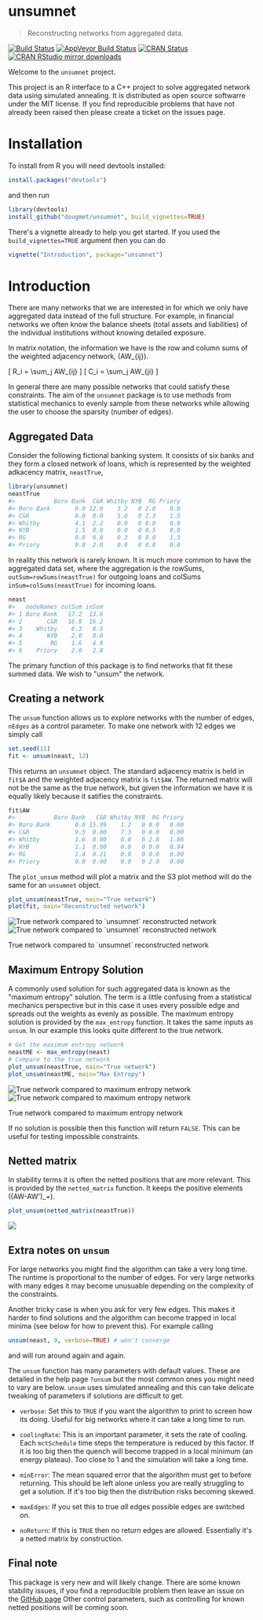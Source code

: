 <!-- README.md is generated from README.Rmd. Please edit that file -->
unsumnet
========

> Reconstructing networks from aggregated data.

[![Build Status](https://travis-ci.org/dougmet/unsumnet.svg?branch=master)](https://travis-ci.org/dougmet/unsumnet) [![AppVeyor Build Status](https://ci.appveyor.com/api/projects/status/github/dougmet/unsumnet?branch=master&svg=true)](https://ci.appveyor.com/project/dougmet/unsumnet) [![CRAN Status](http://www.r-pkg.org/badges/version/radarchart)](http://www.r-pkg.org/pkg/radarchart) [![CRAN RStudio mirror downloads](http://cranlogs.r-pkg.org/badges/radarchart)](http://www.r-pkg.org/pkg/radarchart)

Welcome to the `unsumnet` project.

This project is an R interface to a C++ project to solve aggregated network data using simulated annealing. It is distributed as open source softwarre under the MIT license. If you find reproducible problems that have not already been raised then please create a ticket on the issues page.

Installation
============

To install from R you will need devtools installed:

``` r
install.packages("devtools")
```

and then run

``` r
library(devtools)
install_github("dougmet/unsumnet", build_vignettes=TRUE)
```

There's a vignette already to help you get started. If you used the `build_vignettes=TRUE` argument then you can do

``` r
vignette("Introduction", package="unsumnet")
```

Introduction
============

There are many networks that we are interested in for which we only have aggregated data instead of the full structure. For example, in financial networks we often know the balance sheets (total assets and liabilities) of the individual institutions without knowing detailed exposure.

In matrix notation, the information we have is the row and column sums of the weighted adjacency network, \(AW_{ij}\).

\[ R_i = \sum_j AW_{ij} \] \[ C_i = \sum_j AW_{ji} \]

In general there are many possible networks that could satisfy these constraints. The aim of the `unsumnet` package is to use methods from statistical mechanics to evenly sample from these networks while allowing the user to choose the sparsity (number of edges).

Aggregated Data
---------------

Consider the following fictional banking system. It consists of six banks and they form a closed network of loans, which is represented by the weighted adkacency matrix, `neastTrue`,

``` r
library(unsumnet)
neastTrue
#>           Boro Bank  C&R Whitby NYB  RG Priory
#> Boro Bank       0.0 12.0    3.2   0 2.0    0.0
#> C&R             8.0  0.0    5.0   0 2.3    1.5
#> Whitby          4.1  2.2    0.0   0 0.0    0.0
#> NYB             1.5  0.0    0.0   0 0.5    0.0
#> RG              0.0  0.0    0.3   0 0.0    1.3
#> Priory          0.0  2.0    0.0   0 0.0    0.0
```

In reality this network is rarely known. It is much more common to have the aggregated data set, where the aggregation is the rowSums, `outSum=rowSums(neastTrue)` for outgoing loans and colSums `inSum=colSums(neastTrue)` for incoming loans.

``` r
neast
#>   nodeNames outSum inSum
#> 1 Boro Bank   17.2  13.6
#> 2       C&R   16.8  16.2
#> 3    Whitby    6.3   8.5
#> 4       NYB    2.0   0.0
#> 5        RG    1.6   4.8
#> 6    Priory    2.0   2.8
```

The primary function of this package is to find networks that fit these summed data. We wish to "unsum" the network.

Creating a network
------------------

The `unsum` function allows us to explore networks with the number of edges, `nEdges` as a control parameter. To make one network with 12 edges we simply call

``` r
set.seed(11)
fit <- unsum(neast, 12)
```

This returns an `unsumnet` object. The standard adjacency matrix is held in `fit$A` and the weighted adjacency matrix is `fit$AW`. The returned matrix will not be the same as the true network, but given the information we have it is equally likely because it satifies the constraints.

``` r
fit$AW
#>           Boro Bank   C&R Whitby NYB  RG Priory
#> Boro Bank       0.0 15.99    1.2   0 0.0   0.00
#> C&R             9.5  0.00    7.3   0 0.0   0.00
#> Whitby          1.6  0.00    0.0   0 2.8   1.86
#> NYB             1.1  0.00    0.0   0 0.0   0.94
#> RG              1.4  0.21    0.0   0 0.0   0.00
#> Priory          0.0  0.00    0.0   0 2.0   0.00
```

The `plot_unsum` method will plot a matrix and the S3 plot method will do the same for an `unsumnet` object.

``` r
plot_unsum(neastTrue, main="True network")
plot(fit, main="Reconstructed network")
```

<img src="inst/figs/README-unnamed-chunk-10-1.png" alt="True network compared to `unsumnet` reconstructed network"  /><img src="inst/figs/README-unnamed-chunk-10-2.png" alt="True network compared to `unsumnet` reconstructed network"  />
<p class="caption">
True network compared to `unsumnet` reconstructed network
</p>

Maximum Entropy Solution
------------------------

A commonly used solution for such aggregated data is known as the "maximum entropy" solution. The term is a little confusing from a statistical mechanics perspective but in this case it uses every possible edge and spreads out the weights as evenly as possible. The maximum entropy solution is provided by the `max_entropy` function. It takes the same inputs as `unsum`. In our example this looks quite different to the true network.

``` r
# Get the maximum entropy network
neastME <- max_entropy(neast)
# Compare to the true network
plot_unsum(neastTrue, main="True network")
plot_unsum(neastME, main="Max Entropy")
```

<img src="inst/figs/README-unnamed-chunk-11-1.png" alt="True network compared to maximum entropy network"  /><img src="inst/figs/README-unnamed-chunk-11-2.png" alt="True network compared to maximum entropy network"  />
<p class="caption">
True network compared to maximum entropy network
</p>

If no solution is possible then this function will return `FALSE`. This can be useful for testing impossible constraints.

Netted matrix
-------------

In stability terms it is often the netted positions that are more relevant. This is provided by the `netted_matrix` function. It keeps the positive elements \((AW-AW')_+\).

``` r
plot_unsum(netted_matrix(neastTrue))
```

![](inst/figs/README-unnamed-chunk-12-1.png)<!-- -->

Extra notes on `unsum`
----------------------

For large networks you might find the algorithm can take a very long time. The runtime is proportional to the number of edges. For very large networks with many edges it may become unusuable depending on the complexity of the constraints.

Another tricky case is when you ask for very few edges. This makes it harder to find solutions and the algorithm can become trapped in local minima (see below for how to prevent this). For example calling

``` r
unsum(neast, 9, verbose=TRUE) # won't converge
```

and will run around again and again.

The `unsum` function has many parameters with default values. These are detailed in the help page `?unsum` but the most common ones you might need to vary are below. `unsum` uses simulated annealing and this can take delicate tweaking of parameters if solutions are difficult to get.

-   `verbose`: Set this to `TRUE` if you want the algorithm to print to screen how its doing. Useful for big networks where it can take a long time to run.

-   `coolingRate`: This is an important parameter, it sets the rate of cooling. Each `mctSchedule` time steps the temperature is reduced by this factor. If it is too big then the quench will become trapped in a local minimum (an energy plateau). Too close to 1 and the simulation will take a long time.

-   `minError`: The mean squared error that the algorithm must get to before returning. This should be left alone unless you are really struggling to get a solution. If it's too big then the distribution risks becoming skewed.

-   `maxEdges`: If you set this to true *all* edges possible edges are switched on.

-   `noReturn`: If this is `TRUE` then no return edges are allowed. Essentially it's a netted matrix by construction.

Final note
----------

This package is very new and will likely change. There are some known stability issues, if you find a reproducible problem then leave an issue on the [GitHub page](https://www.github.com/dougmet/unsumnet/) Other control parameters, such as controlling for known netted positions will be coming soon.
